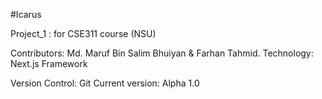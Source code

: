 #Icarus

Project_1 : for CSE311 course (NSU)

Contributors: Md. Maruf Bin Salim Bhuiyan & Farhan Tahmid.
Technology: Next.js Framework

Version Control: Git
Current version: Alpha 1.0